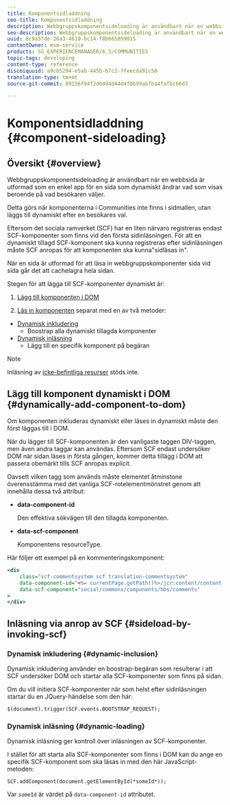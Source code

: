 ```yaml
---
title: Komponentsidladdning
seo-title: Komponentsidladdning
description: Webbgruppskomponentsideloading är användbart när en webbsida är utformad som en enkel enkelsidig app som dynamiskt ändrar vad som visas beroende på vad som valts av webbplatsbesökaren
seo-description: Webbgruppskomponentsideloading är användbart när en webbsida är utformad som en enkel enkelsidig app som dynamiskt ändrar vad som visas beroende på vad som valts av webbplatsbesökaren
uuid: 8c9a5fde-26a3-4610-bc14-f8b665059015
contentOwner: msm-service
products: SG_EXPERIENCEMANAGER/6.5/COMMUNITIES
topic-tags: developing
content-type: reference
discoiquuid: a9cb5294-e5ab-445b-b7c2-ffeecda91c50
translation-type: tm+mt
source-git-commit: 89156f94f2d0494d44d4f0b99abfba4fafbc66d3

---
```



# Komponentsidladdning {#component-sideloading}

## Översikt {#overview}

Webbgruppskomponentsideloading är användbart när en webbsida är utformad som en enkel app för en sida som dynamiskt ändrar vad som visas beroende på vad besökaren väljer.

Detta görs när komponenterna i Communities inte finns i sidmallen, utan läggs till dynamiskt efter en besökares val.

Eftersom det sociala ramverket (SCF) har en liten närvaro registreras endast SCF-komponenter som finns vid den första sidinläsningen. För att en dynamiskt tillagd SCF-komponent ska kunna registreras efter sidinläsningen måste SCF anropas för att komponenten ska kunna&quot;sidläsas in&quot;.

När en sida är utformad för att läsa in webbgruppskomponenter sida vid sida går det att cachelagra hela sidan.

Stegen för att lägga till SCF-komponenter dynamiskt är:

1. [Lägg till komponenten i DOM](#dynamically-add-component-to-dom)

1. [Läs in komponenten](#sideload-by-invoking-scf) separat med en av två metoder:

* [Dynamisk inkludering](#dynamic-inclusion)
   * Boostrap alla dynamiskt tillagda komponenter
* [Dynamisk inläsning](#dynamic-loading)
   * Lägg till en specifik komponent på begäran

>[!NOTE]
>
>Inläsning av [icke-befintliga resurser](scf.md#add-or-include-a-communities-component) stöds inte.


## Lägg till komponent dynamiskt i DOM {#dynamically-add-component-to-dom}

Om komponenten inkluderas dynamiskt eller läses in dynamiskt måste den först läggas till i DOM.

När du lägger till SCF-komponenten är den vanligaste taggen DIV-taggen, men även andra taggar kan användas. Eftersom SCF endast undersöker DOM när sidan läses in första gången, kommer detta tillägg i DOM att passera obemärkt tills SCF anropas explicit.

Oavsett vilken tagg som används måste elementet åtminstone överensstämma med det vanliga SCF-rotelementmönstret genom att innehålla dessa två attribut:

* **data-component-id**

   Den effektiva sökvägen till den tillagda komponenten.

* **data-scf-component**

   Komponentens resourceType.

Här följer ett exempel på en kommenteringskomponent:

```xml
<div
    class="scf-commentsystem scf translation-commentsystem"
    data-component-id="<%= currentPage.getPath()%>/jcr:content/content-left/comments"
    data-scf-component="social/commons/components/hbs/comments"
>
</div>
```

## Inläsning via anrop av SCF {#sideload-by-invoking-scf}

### Dynamisk inkludering {#dynamic-inclusion}

Dynamisk inkludering använder en boostrap-begäran som resulterar i att SCF undersöker DOM och startar alla SCF-komponenter som finns på sidan.

Om du vill initiera SCF-komponenter när som helst efter sidinläsningen startar du en JQuery-händelse som den här:

`$(document).trigger(SCF.events.BOOTSTRAP_REQUEST);`

### Dynamisk inläsning {#dynamic-loading}

Dynamisk inläsning ger kontroll över inläsningen av SCF-komponenter.

I stället för att starta alla SCF-komponenter som finns i DOM kan du ange en specifik SCF-komponent som ska läsas in med den här JavaScript-metoden:

`SCF.addComponent(document.getElementById(*someId*));`

Var `someId` är värdet på `data-component-id` attributet.
